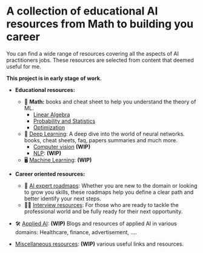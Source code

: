 # A collection of educational AI resources from Math to building you career


You can find a wide range of resources covering all the aspects of AI practitioners jobs. These resources are selected from content that deemed useful for me.

**This project is in early stage of work.**


* **Educational resources:**
  * 🧮 **Math:** books and cheat sheet to help you understand the theory of ML.
    * [Linear Algebra](Resources/Math/Linear-algebra/Readme.md)
    * [Probability and Statistics](Resources/Math/Probabilty%20and%20statistics/Readme.md)
    * [Optimization](Resources/Math/Optimization/Readme.md)
  * 🧠 [Deep Learning](Resources/Deep%20Learining/Readme.md): A deep dive into the world of neural networks. books, cheat sheets, faq, papers summaries and much more.
    * [Computer vision](Resources/Deep%20Learining/Computer%20vision/Readme.md) **(WIP)**
    * [NLP](Resources/Deep%20Learining/NLP/Readme.md): **(WIP)**
  * 🖥️ [Machine Learning](Resources/Machine%20Learninig/Readme.md): **(WIP)**

* **Career oriented resources:**
  * 🎯 [AI expert roadmaps](Resources/AI%20roadmap/Readme.md): Whether you are new to the domain or looking to grow you skills, these roadmaps help you define a clear path and better identify your next steps.
  * 👩‍💼 [Interview resources](Resources/Interviews/Readme.md): For those who are ready to tackle the professional world  and be fully ready for their next opportunity. 

* 🛠️ [Applied AI](Resources/Applied%20AI/Readme.md): **(WIP)** Blogs and resources of applied AI in various domains: Healthcare, finance, advertisement, ....

* [Miscellaneous resources](Resources/Misc/Readme.md): **(WIP)** various useful links and resources.